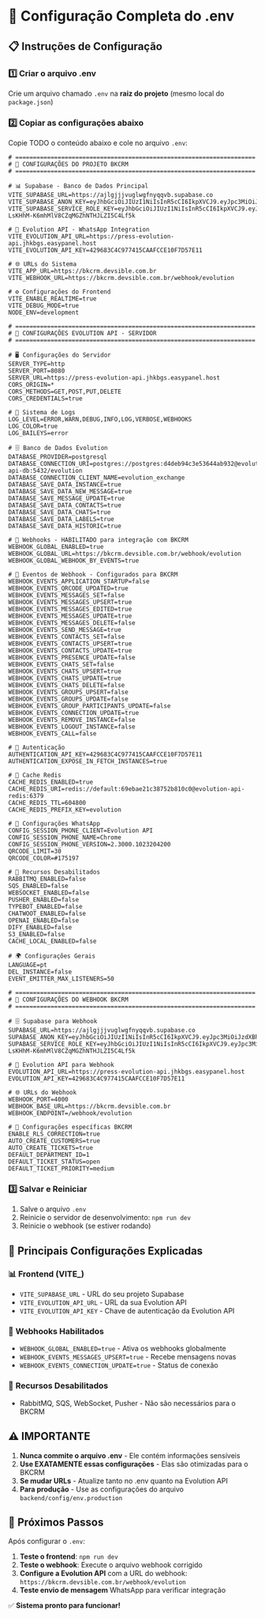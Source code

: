 # 🔧 Configuração Completa do .env

## 📋 Instruções de Configuração

### 1️⃣ **Criar o arquivo .env**
Crie um arquivo chamado `.env` na **raiz do projeto** (mesmo local do `package.json`)

### 2️⃣ **Copiar as configurações abaixo**
Copie TODO o conteúdo abaixo e cole no arquivo `.env`:

```env
# ====================================================================
# 🔧 CONFIGURAÇÕES DO PROJETO BKCRM
# ====================================================================

# 📊 Supabase - Banco de Dados Principal
VITE_SUPABASE_URL=https://ajlgjjjvuglwgfnyqqvb.supabase.co
VITE_SUPABASE_ANON_KEY=eyJhbGciOiJIUzI1NiIsInR5cCI6IkpXVCJ9.eyJpc3MiOiJzdXBhYmFzZSIsInJlZiI6ImFqbGdqamp2dWdsd2dmbnlxcXZiIiwicm9sZSI6ImFub24iLCJpYXQiOjE3NDk1NDMxNjYsImV4cCI6MjA2NTExOTE2Nn0.HPsxr84nkr3Ys7XafPDoU_Z94QFgbT1o1aNfAeaXpRU
VITE_SUPABASE_SERVICE_ROLE_KEY=eyJhbGciOiJIUzI1NiIsInR5cCI6IkpXVCJ9.eyJpc3MiOiJzdXBhYmFzZSIsInJlZiI6ImFqbGdqamp2dWdsd2dmbnlxcXZiIiwicm9sZSI6InNlcnZpY2Vfcm9sZSIsImlhdCI6MTczNTk0NDk0MywiZXhwIjoyMDUxNTIwOTQzfQ.6CShPE-LsKHhM-K6mhMlV8CZqMGZhNTHJLZI5C4Lf5k

# 📱 Evolution API - WhatsApp Integration
VITE_EVOLUTION_API_URL=https://press-evolution-api.jhkbgs.easypanel.host
VITE_EVOLUTION_API_KEY=429683C4C977415CAAFCCE10F7D57E11

# 🌐 URLs do Sistema
VITE_APP_URL=https://bkcrm.devsible.com.br
VITE_WEBHOOK_URL=https://bkcrm.devsible.com.br/webhook/evolution

# ⚙️ Configurações do Frontend
VITE_ENABLE_REALTIME=true
VITE_DEBUG_MODE=true
NODE_ENV=development

# ====================================================================
# 🤖 CONFIGURAÇÕES EVOLUTION API - SERVIDOR
# ====================================================================

# 🖥️ Configurações do Servidor
SERVER_TYPE=http
SERVER_PORT=8080
SERVER_URL=https://press-evolution-api.jhkbgs.easypanel.host
CORS_ORIGIN=*
CORS_METHODS=GET,POST,PUT,DELETE
CORS_CREDENTIALS=true

# 📝 Sistema de Logs
LOG_LEVEL=ERROR,WARN,DEBUG,INFO,LOG,VERBOSE,WEBHOOKS
LOG_COLOR=true
LOG_BAILEYS=error

# 🗄️ Banco de Dados Evolution
DATABASE_PROVIDER=postgresql
DATABASE_CONNECTION_URI=postgres://postgres:d4deb94c3e53644ab932@evolution-api-db:5432/evolution
DATABASE_CONNECTION_CLIENT_NAME=evolution_exchange
DATABASE_SAVE_DATA_INSTANCE=true
DATABASE_SAVE_DATA_NEW_MESSAGE=true
DATABASE_SAVE_MESSAGE_UPDATE=true
DATABASE_SAVE_DATA_CONTACTS=true
DATABASE_SAVE_DATA_CHATS=true
DATABASE_SAVE_DATA_LABELS=true
DATABASE_SAVE_DATA_HISTORIC=true

# 🔌 Webhooks - HABILITADO para integração com BKCRM
WEBHOOK_GLOBAL_ENABLED=true
WEBHOOK_GLOBAL_URL=https://bkcrm.devsible.com.br/webhook/evolution
WEBHOOK_GLOBAL_WEBHOOK_BY_EVENTS=true

# 📨 Eventos de Webhook - Configurados para BKCRM
WEBHOOK_EVENTS_APPLICATION_STARTUP=false
WEBHOOK_EVENTS_QRCODE_UPDATED=true
WEBHOOK_EVENTS_MESSAGES_SET=false
WEBHOOK_EVENTS_MESSAGES_UPSERT=true
WEBHOOK_EVENTS_MESSAGES_EDITED=true
WEBHOOK_EVENTS_MESSAGES_UPDATE=true
WEBHOOK_EVENTS_MESSAGES_DELETE=false
WEBHOOK_EVENTS_SEND_MESSAGE=true
WEBHOOK_EVENTS_CONTACTS_SET=false
WEBHOOK_EVENTS_CONTACTS_UPSERT=true
WEBHOOK_EVENTS_CONTACTS_UPDATE=true
WEBHOOK_EVENTS_PRESENCE_UPDATE=false
WEBHOOK_EVENTS_CHATS_SET=false
WEBHOOK_EVENTS_CHATS_UPSERT=true
WEBHOOK_EVENTS_CHATS_UPDATE=true
WEBHOOK_EVENTS_CHATS_DELETE=false
WEBHOOK_EVENTS_GROUPS_UPSERT=false
WEBHOOK_EVENTS_GROUPS_UPDATE=false
WEBHOOK_EVENTS_GROUP_PARTICIPANTS_UPDATE=false
WEBHOOK_EVENTS_CONNECTION_UPDATE=true
WEBHOOK_EVENTS_REMOVE_INSTANCE=false
WEBHOOK_EVENTS_LOGOUT_INSTANCE=false
WEBHOOK_EVENTS_CALL=false

# 🔐 Autenticação
AUTHENTICATION_API_KEY=429683C4C977415CAAFCCE10F7D57E11
AUTHENTICATION_EXPOSE_IN_FETCH_INSTANCES=true

# 💾 Cache Redis
CACHE_REDIS_ENABLED=true
CACHE_REDIS_URI=redis://default:69ebae21c38752b810c0@evolution-api-redis:6379
CACHE_REDIS_TTL=604800
CACHE_REDIS_PREFIX_KEY=evolution

# 📱 Configurações WhatsApp
CONFIG_SESSION_PHONE_CLIENT=Evolution API
CONFIG_SESSION_PHONE_NAME=Chrome
CONFIG_SESSION_PHONE_VERSION=2.3000.1023204200
QRCODE_LIMIT=30
QRCODE_COLOR=#175197

# 🚫 Recursos Desabilitados
RABBITMQ_ENABLED=false
SQS_ENABLED=false
WEBSOCKET_ENABLED=false
PUSHER_ENABLED=false
TYPEBOT_ENABLED=false
CHATWOOT_ENABLED=false
OPENAI_ENABLED=false
DIFY_ENABLED=false
S3_ENABLED=false
CACHE_LOCAL_ENABLED=false

# 🌍 Configurações Gerais
LANGUAGE=pt
DEL_INSTANCE=false
EVENT_EMITTER_MAX_LISTENERS=50

# ====================================================================
# 🔧 CONFIGURAÇÕES DO WEBHOOK BKCRM
# ====================================================================

# 🗄️ Supabase para Webhook
SUPABASE_URL=https://ajlgjjjvuglwgfnyqqvb.supabase.co
SUPABASE_ANON_KEY=eyJhbGciOiJIUzI1NiIsInR5cCI6IkpXVCJ9.eyJpc3MiOiJzdXBhYmFzZSIsInJlZiI6ImFqbGdqamp2dWdsd2dmbnlxcXZiIiwicm9sZSI6ImFub24iLCJpYXQiOjE3NDk1NDMxNjYsImV4cCI6MjA2NTExOTE2Nn0.HPsxr84nkr3Ys7XafPDoU_Z94QFgbT1o1aNfAeaXpRUS
SUPABASE_SERVICE_ROLE_KEY=eyJhbGciOiJIUzI1NiIsInR5cCI6IkpXVCJ9.eyJpc3MiOiJzdXBhYmFzZSIsInJlZiI6ImFqbGdqamp2dWdsd2dmbnlxcXZiIiwicm9sZSI6InNlcnZpY2Vfcm9sZSIsImlhdCI6MTczNTk0NDk0MywiZXhwIjoyMDUxNTIwOTQzfQ.6CShPE-LsKHhM-K6mhMlV8CZqMGZhNTHJLZI5C4Lf5k

# 📡 Evolution API para Webhook
EVOLUTION_API_URL=https://press-evolution-api.jhkbgs.easypanel.host
EVOLUTION_API_KEY=429683C4C977415CAAFCCE10F7D57E11

# 🌐 URLs do Webhook
WEBHOOK_PORT=4000
WEBHOOK_BASE_URL=https://bkcrm.devsible.com.br
WEBHOOK_ENDPOINT=/webhook/evolution

# 🎯 Configurações específicas BKCRM
ENABLE_RLS_CORRECTION=true
AUTO_CREATE_CUSTOMERS=true
AUTO_CREATE_TICKETS=true
DEFAULT_DEPARTMENT_ID=1
DEFAULT_TICKET_STATUS=open
DEFAULT_TICKET_PRIORITY=medium
```

### 3️⃣ **Salvar e Reiniciar**
1. Salve o arquivo `.env`
2. Reinicie o servidor de desenvolvimento: `npm run dev`
3. Reinicie o webhook (se estiver rodando)

## 🎯 **Principais Configurações Explicadas**

### 📊 **Frontend (VITE_)**
- `VITE_SUPABASE_URL` - URL do seu projeto Supabase
- `VITE_EVOLUTION_API_URL` - URL da sua Evolution API
- `VITE_EVOLUTION_API_KEY` - Chave de autenticação da Evolution API

### 🔌 **Webhooks Habilitados**
- `WEBHOOK_GLOBAL_ENABLED=true` - Ativa os webhooks globalmente
- `WEBHOOK_EVENTS_MESSAGES_UPSERT=true` - Recebe mensagens novas
- `WEBHOOK_EVENTS_CONNECTION_UPDATE=true` - Status de conexão

### 🚫 **Recursos Desabilitados**
- RabbitMQ, SQS, WebSocket, Pusher - Não são necessários para o BKCRM

## ⚠️ **IMPORTANTE**

1. **Nunca commite o arquivo .env** - Ele contém informações sensíveis
2. **Use EXATAMENTE essas configurações** - Elas são otimizadas para o BKCRM
3. **Se mudar URLs** - Atualize tanto no .env quanto na Evolution API
4. **Para produção** - Use as configurações do arquivo `backend/config/env.production`

## 🔧 **Próximos Passos**

Após configurar o `.env`:

1. **Teste o frontend**: `npm run dev`
2. **Teste o webhook**: Execute o arquivo webhook corrigido
3. **Configure a Evolution API** com a URL do webhook: `https://bkcrm.devsible.com.br/webhook/evolution`
4. **Teste envio de mensagem** WhatsApp para verificar integração

✅ **Sistema pronto para funcionar!** 